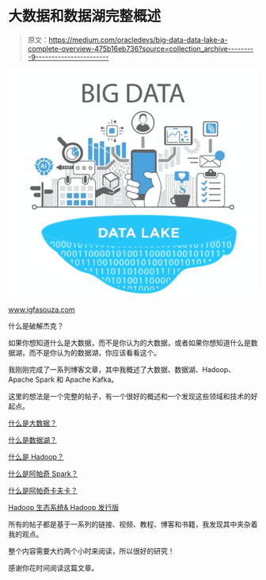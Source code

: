 # 大数据和数据湖完整概述

> 原文：<https://medium.com/oracledevs/big-data-data-lake-a-complete-overview-475b16eb736?source=collection_archive---------9----------------------->

![](img/50647b84389c55dcff6f482f38d33236.png)

www.igfasouza.com

什么是破解杰克？

如果你想知道什么是大数据，而不是你认为的大数据，或者如果你想知道什么是数据湖，而不是你认为的数据湖，你应该看看这个。

我刚刚完成了一系列博客文章，其中我概述了大数据、数据湖、Hadoop、Apache Spark 和 Apache Kafka。

这里的想法是一个完整的帖子，有一个很好的概述和一个发现这些领域和技术的好起点。

[什么是大数据？](http://www.igfasouza.com/blog/what-is-big-data/)

[什么是数据湖？](http://www.igfasouza.com/blog/what-is-data-lake/)

[什么是 Hadoop？](http://www.igfasouza.com/blog/what-is-hadoop/)

[什么是阿帕奇 Spark？](http://www.igfasouza.com/blog/what-is-apache-spark/)

[什么是阿帕奇卡夫卡？](http://www.igfasouza.com/blog/what-is-kafka/)

[Hadoop 生态系统& Hadoop 发行版](http://www.igfasouza.com/blog/hadoop-ecosystem-hadoop-distributions/)

所有的帖子都是基于一系列的链接、视频、教程、博客和书籍，我发现其中夹杂着我的观点。

整个内容需要大约两个小时来阅读，所以很好的研究！

感谢你花时间阅读这篇文章。